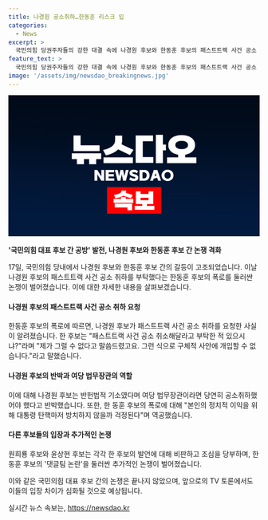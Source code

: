 ```yaml
---
title: 나경원 공소취하…한동훈 리스크 입
categories:
  - News
excerpt: >
  국민의힘 당권주자들의 강한 대결 속에 나경원 후보와 한동훈 후보의 패스트트랙 사건 공소 취하를 둘러싼 논란이 고조되고 있습니다. 한동훈 후보의 폭로는 법무장관의 역할에 대한 공방을 불러일으키며 극명한 입장차를 드러내고 있습니다. 이에 다른 후보들도 강하게 반박하고, 거친 설전이 이어지고 있습니다. 국민의힘 권역별 합동연설회의 종료로 이제는 TV 토론이 막판 승부처가 될 전망입니다.
feature_text: >
  국민의힘 당권주자들의 강한 대결 속에 나경원 후보와 한동훈 후보의 패스트트랙 사건 공소 취하를 둘러싼 논란이 고조되고 있습니다. 한동훈 후보의 폭로는 법무장관의 역할에 대한 공방을 불러일으키며 극명한 입장차를 드러내고 있습니다. 이에 다른 후보들도 강하게 반박하고, 거친 설전이 이어지고 있습니다. 국민의힘 권역별 합동연설회의 종료로 이제는 TV 토론이 막판 승부처가 될 전망입니다.
image: '/assets/img/newsdao_breakingnews.jpg'
---
```


<p><img src="/assets/img/newsdao_breakingnews.jpg" alt="bookingtag 속보" /></p>

<p><strong>'국민의힘 대표 후보 간 공방' 발전, 나경원 후보와 한동훈 후보 간 논쟁 격화</strong></p>

<p>17일, 국민의힘 당내에서 나경원 후보와 한동훈 후보 간의 갈등이 고조되었습니다. 이날 나경원 후보의 패스트트랙 사건 공소 취하를 부탁했다는 한동훈 후보의 폭로를 둘러싼 논쟁이 벌어졌습니다. 이에 대한 자세한 내용을 살펴보겠습니다.</p>

<h4>나경원 후보의 패스트트랙 사건 공소 취하 요청</h4>

<p>한동훈 후보의 폭로에 따르면, 나경원 후보가 패스트트랙 사건 공소 취하를 요청한 사실이 알려졌습니다. 한 후보는 "패스트트랙 사건 공소 취소해달라고 부탁한 적 있으시냐?"라며 "제가 그럴 수 없다고 말씀드렸고요. 그런 식으로 구체적 사안에 개입할 수 없습니다."라고 말했습니다.</p>

<h4>나경원 후보의 반박과 여당 법무장관의 역할</h4>

<p>이에 대해 나경원 후보는 반헌법적 기소였다며 여당 법무장관이라면 당연히 공소취하했어야 했다고 반박했습니다. 또한, 한 동훈 후보의 폭로에 대해 "본인의 정치적 이익을 위해 대통령 탄핵마저 방치하지 않을까 걱정된다"며 역공했습니다.</p>

<h4>다른 후보들의 입장과 추가적인 논쟁</h4>

<p>원희룡 후보와 윤상현 후보는 각각 한 후보의 발언에 대해 비판하고 조심을 당부하며, 한동훈 후보의 '댓글팀 논란'을 둘러싼 추가적인 논쟁이 벌어졌습니다.</p>

<p>이와 같은 국민의힘 대표 후보 간의 논쟁은 끝나지 않았으며, 앞으로의 TV 토론에서도 이들의 입장 차이가 심화될 것으로 예상됩니다.</p>
실시간 뉴스 속보는, <a href="https://newsdao.kr" rel="dofollow">https://newsdao.kr</a>



